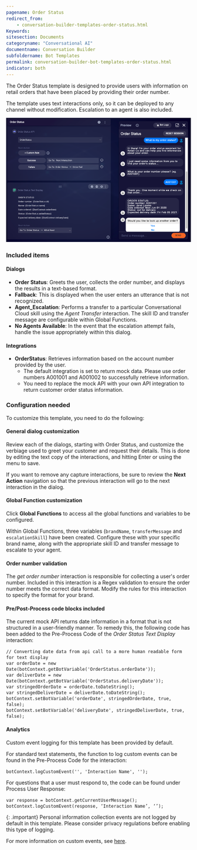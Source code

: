 ```yaml
---
pagename: Order Status
redirect_from:
    - conversation-builder-templates-order-status.html
Keywords:
sitesection: Documents
categoryname: "Conversational AI"
documentname: Conversation Builder
subfoldername: Bot Templates
permalink: conversation-builder-bot-templates-order-status.html
indicator: both
---
```


The Order Status template is designed to provide users with information on retail orders that have been placed by providing their order number.

The template uses text interactions only, so it can be deployed to any channel without modification. Escalation to an agent is also included.

<!--
{: .important}
This bot template contains a dialog template that can be used in other bots in your account. For more information on dialog templates, see [here](conversation-builder-dialog-templates.html).
-->

<img class="fancyimage" style="width:800px" src="img/ConvoBuilder/templates_order_status_de.png">

### Included items

#### Dialogs
* **Order Status**: Greets the user, collects the order number, and displays the results in a text-based format.
* **Fallback**: This is displayed when the user enters an utterance that is not recognized.
* **Agent_Escalation**: Performs a transfer to a particular Conversational Cloud skill using the *Agent Transfer* interaction. The skill ID and transfer message are configurable within Global Functions.
* **No Agents Available**: In the event that the escalation attempt fails, handle the issue appropriately within this dialog.

#### Integrations
* **OrderStatus**: Retrieves information based on the account number provided by the user.
    * The default integration is set to return mock data. Please use order numbers A001001 and A001002 to successfully retrieve information.
    * You need to replace the mock API with your own API integration to return customer order status information.

### Configuration needed
To customize this template, you need to do the following:

#### General dialog customization
Review each of the dialogs, starting with Order Status, and customize the verbiage used to greet your customer and request their details. This is done by editing the text copy of the interactions, and hitting Enter or using the menu to save.

If you want to remove any capture interactions, be sure to review the **Next Action** navigation so that the previous interaction will go to the next interaction in the dialog.

#### Global Function customization
Click **Global Functions** to access all the global functions and variables to be configured.

Within Global Functions, three variables (`brandName`, `transferMessage` and `escalationSkill`) have been created. Configure these with your specific brand name, along with the appropriate skill ID and transfer message to escalate to your agent.

#### Order number validation
The *get order number* interaction is responsible for collecting a user's order number. Included in this interaction is a Regex validation to ensure the order number meets the correct data format. Modify the rules for this interaction to specify the format for your brand.

#### Pre/Post-Process code blocks included
The current mock API returns date information in a format that is not structured in a user-friendly manner. To remedy this, the following code has been added to the Pre-Process Code of the *Order Status Text Display* interaction:

```
// Converting date data from api call to a more human readable form for text display
var orderDate = new Date(botContext.getBotVariable('OrderStatus.orderDate'));
var deliverDate = new Date(botContext.getBotVariable('OrderStatus.deliveryDate'));
var stringedOrderDate = orderDate.toDateString();
var stringedDeliverDate = deliverDate.toDateString();
botContext.setBotVariable('orderDate', stringedOrderDate, true, false);
botContext.setBotVariable('deliveryDate', stringedDeliverDate, true, false);
```

#### Analytics
Custom event logging for this template has been provided by default.

For standard text statements, the function to log custom events can be found in the Pre-Process Code for the interaction:

```
botContext.logCustomEvent('', 'Interaction Name', '');
```

For questions that a user must respond to, the code can be found under Process User Response:

```
var response = botContext.getCurrentUserMessage();
botContext.logCustomEvent(response, ‘Interaction Name’, ‘’);
```

{: .important}
Personal information collection events are not logged by default in this template. Please consider privacy regulations before enabling this type of logging.

For more information on custom events, see [here](conversation-builder-scripting-functions-log-debug.html#log-custom-event).

<!--
### Dialog templates
This bot template contains a [dialog template](conversation-builder-dialog-templates.html) that allows you to easily copy over the primary data collection and API integration flow independently from the bot template.

#### Order Status 
Just the Order Status dialog flow. This template doesn't include escalation, fallback or other dialogs.

Included dialogs:
* Order Status

Pre-built NLU domain:
* LP_Cross-vertical

Integrations:
* OrderStatus

Global Function modifications:

Global variables for the purpose of escalation (`transferMessage` and `skillId`) have been removed from Global Functions, as the escalation dialog is not included with this dialog template.
-->
